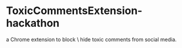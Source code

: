 # ToxicCommentsExtension-hackathon
a Chrome extension to block \ hide toxic comments from social media.
